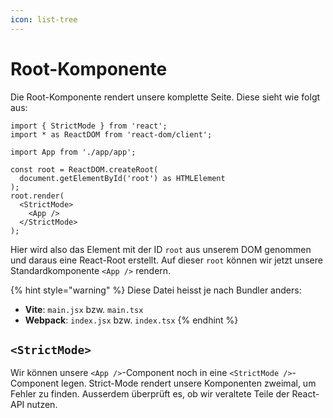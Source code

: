 ```yaml
---
icon: list-tree
---
```


# Root-Komponente

Die Root-Komponente rendert unsere komplette Seite. Diese sieht wie folgt aus:

```tsx
import { StrictMode } from 'react';
import * as ReactDOM from 'react-dom/client';

import App from './app/app';

const root = ReactDOM.createRoot(
  document.getElementById('root') as HTMLElement
);
root.render(
  <StrictMode>
    <App />
  </StrictMode>
);
```

Hier wird also das Element mit der ID `root` aus unserem DOM genommen und daraus eine React-Root erstellt. Auf dieser `root` können wir jetzt unsere Standardkomponente `<App />` rendern.

{% hint style="warning" %}
Diese Datei heisst je nach Bundler anders:

* **Vite**: `main.jsx` bzw. `main.tsx`
* **Webpack**: `index.jsx` bzw. `index.tsx`
{% endhint %}

## `<StrictMode>`

Wir können unsere `<App />`-Component noch in eine `<StrictMode />`-Component legen. Strict-Mode rendert unsere Komponenten zweimal, um Fehler zu finden. Ausserdem überprüft es, ob wir veraltete Teile der React-API nutzen.
